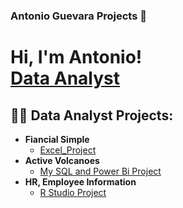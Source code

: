 ### Antonio Guevara Projects 👋
<h1>Hi, I'm Antonio! <br/><a href="https://github.com/antomagu">Data Analyst</a>

<h2>👨‍💻 Data Analyst Projects:</h2>  

- <b>Fiancial Simple</b>
  - [Excel_Project](https://antomagu.github.io/Active_Volcanoes/)
- <b>Active Volcanoes</b>
  - [My SQL and Power Bi Project](https://github.com/antomagu/ActiveVolcanoes)
- <b>HR, Employee Information</b>
  - [R Studio Project](https://antomagu.github.io/Employee_Information/)

<!--



